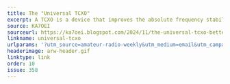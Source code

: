 ```yaml
---
title: The "Universal TCXO"
excerpt: A TCXO is a device that improves the absolute frequency stability and accuracy of a radio.
source: KA7OEI
sourceurl: https://ka7oei.blogspot.com/2024/11/the-universal-tcxo-better-stability-for.html
linkname: universal-tcxo
urlparams: '?utm_source=amateur-radio-weekly&utm_medium=email&utm_campaign=newsletter'
headerimage: arw-header.gif
linktype: link
order: 10
issue: 358
---
```

